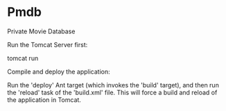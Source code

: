 # Pmdb
Private Movie Database

Run the Tomcat Server first:

tomcat run

Compile and deploy the application:

Run the 'deploy' Ant target (which invokes the 'build' target), and then run the 'reload' task of the 'build.xml' file. This will force a build and reload of the application in Tomcat.

